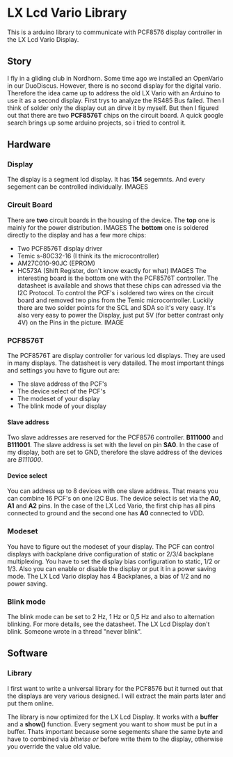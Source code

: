 # LX Lcd Vario Library
This is a arduino library to communicate with PCF8576 display controller in the LX Lcd Vario Display.

## Story
I fly in a gliding club in Nordhorn. Some time ago we installed an OpenVario in our DuoDiscus. However, there is no second display for the digital vario. Therefore the idea came up to address the old LX Vario with an Arduino to use it as a second display.
First trys to analyze the RS485 Bus failed. Then I think of solder only the display out an dirve it by myself. But then I figured out that there are two **PCF8576T** chips on the circuit board. A quick google search brings up some arduino projects, so i tried to control it.

## Hardware
### Display
The display is a segment lcd display. It has **154** segemnts. And every segement can be controlled individually.
IMAGES
### Circuit Board
There are __two__ circuit boards in the housing of the device.
The **top** one is mainly for the power distribution.
IMAGES
The **bottom** one is soldered directly to the display and has a few more chips:
* Two PCF8576T display driver
* Temic s-80C32-16 (I think its the microcontroller)
* AM27C010-90JC (EPROM)
* HC573A (Shift Register, don't know exactly for what)
IMAGES
The interesting board is the bottom one with the PCF8576T controller. The datasheet is available and shows that these chips can adressed via the I2C Protocol. To control the PCF's i soldered two wires on the circuit board and removed two pins from the Temic microcontroller. Luckily there are two solder points for the SCL and SDA so it's very easy. It's also very easy to power the Display, just put 5V (for better contrast only 4V) on the Pins in the picture.
IMAGE
### PCF8576T
The PCF8576T are display controller for various lcd displays. They are used in many displays. The datasheet is very datailed. The most important things and settings you have to figure out are:
* The slave address of the PCF's
* The device select of the PCF's
* The modeset of your display
* The blink mode of your display

#### Slave address
Two slave addresses are reserved for the PCF8576 controller. **B111000** and **B111001**. The slave address is set with the level on pin **SA0**. In the case of my display, both are set to GND, therefore the slave address of the devices are _B111000_.
#### Device select
You can address up to 8 devices with one slave address. That means you can combine 16 PCF's on one I2C Bus. The device select is set via the **A0**, **A1** and **A2** pins. In the case of the LX Lcd Vario, the first chip has all pins connected to ground and the second one has **A0** connected to VDD.
### Modeset
You have to figure out the modeset of your display. The PCF can control displays with backplane drive configuration of static or 2/3/4 backplane multiplexing. You have to set the display bias configuration to static, 1/2 or 1/3. Also you can enable or disable the display or put it in a power saving mode. The LX Lcd Vario display has 4 Backplanes, a bias of 1/2 and no power saving.
### Blink mode
The blink mode can be set to 2 Hz, 1 Hz or 0,5 Hz and also to alternation blinking. For more details, see the datasheet. The LX Lcd Display don't blink. Someone wrote in a thread "never blink".
## Software
### Library
I first want to write a universal library for the PCF8576 but it turned out that the displays are very various designed. I will extract the main parts later and put them online.

The library is now optimized for the LX Lcd Display. It works with a **buffer** and a **show()** function. Every segment you want to show must be put in a buffer. Thats important because some segements share the same byte and have to combined via _bitwise or_ before write them to the display, otherwise you override the value old value.
